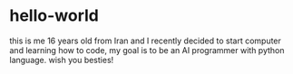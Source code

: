 # hello-world 

this is me 16 years old from Iran and I recently decided to start computer and learning how to code, my goal is to be an AI programmer with python language.
wish you besties!
